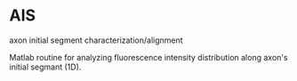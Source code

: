 AIS
===
axon initial segment characterization/alignment

Matlab routine for analyzing fluorescence intensity distribution along axon's initial segmant (1D).
